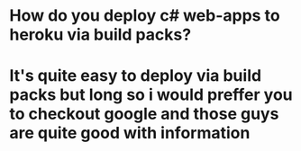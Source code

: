 # How do you deploy c# web-apps to heroku via build packs?

# It's quite easy to deploy via build packs but long so i would preffer you to checkout google and those guys are quite good with information